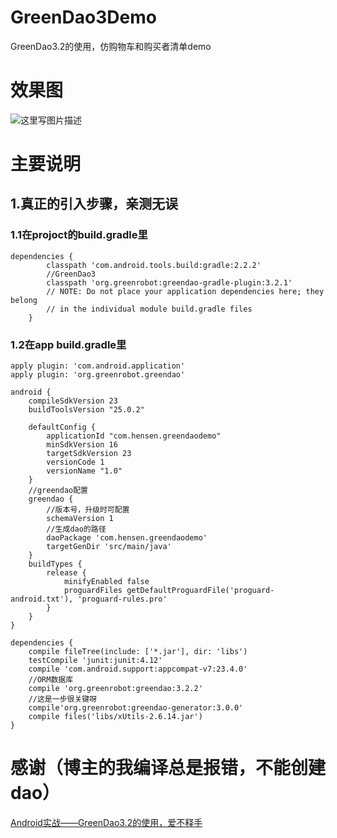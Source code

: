 # GreenDao3Demo
GreenDao3.2的使用，仿购物车和购买者清单demo

# 效果图

![这里写图片描述](http://img.blog.csdn.net/20170627152534080?watermark/2/text/aHR0cDovL2Jsb2cuY3Nkbi5uZXQvdTAxNDYyNDI0MQ==/font/5a6L5L2T/fontsize/400/fill/I0JBQkFCMA==/dissolve/70/gravity/SouthEast)

# 主要说明
## 1.真正的引入步骤，亲测无误
### 1.1在projoct的build.gradle里
```
dependencies {
        classpath 'com.android.tools.build:gradle:2.2.2'
        //GreenDao3
        classpath 'org.greenrobot:greendao-gradle-plugin:3.2.1'
        // NOTE: Do not place your application dependencies here; they belong
        // in the individual module build.gradle files
    }
```
### 1.2在app build.gradle里
```
apply plugin: 'com.android.application'
apply plugin: 'org.greenrobot.greendao'

android {
    compileSdkVersion 23
    buildToolsVersion "25.0.2"

    defaultConfig {
        applicationId "com.hensen.greendaodemo"
        minSdkVersion 16
        targetSdkVersion 23
        versionCode 1
        versionName "1.0"
    }
    //greendao配置
    greendao {
        //版本号，升级时可配置
        schemaVersion 1
        //生成dao的路径
        daoPackage 'com.hensen.greendaodemo'
        targetGenDir 'src/main/java'
    }
    buildTypes {
        release {
            minifyEnabled false
            proguardFiles getDefaultProguardFile('proguard-android.txt'), 'proguard-rules.pro'
        }
    }
}

dependencies {
    compile fileTree(include: ['*.jar'], dir: 'libs')
    testCompile 'junit:junit:4.12'
    compile 'com.android.support:appcompat-v7:23.4.0'
    //ORM数据库
    compile 'org.greenrobot:greendao:3.2.2'
    //这是一步很关键呀
    compile'org.greenrobot:greendao-generator:3.0.0'
    compile files('libs/xUtils-2.6.14.jar')
}
```

# 感谢（博主的我编译总是报错，不能创建dao）
[Android实战——GreenDao3.2的使用，爱不释手](https://mp.weixin.qq.com/s?__biz=MzAxMTI4MTkwNQ==&mid=2650821932&idx=1&sn=d26c09af7cbbfb1b0a95517bd78cc784&chksm=80b781b2b7c008a4a8dab45756e4d433b1c56e1c61762f98ee3b8a2b89a00756f82d6bb4d6b6&scene=0#rd)



